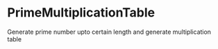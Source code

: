 # PrimeMultiplicationTable
Generate prime number upto certain length and generate multiplication table
